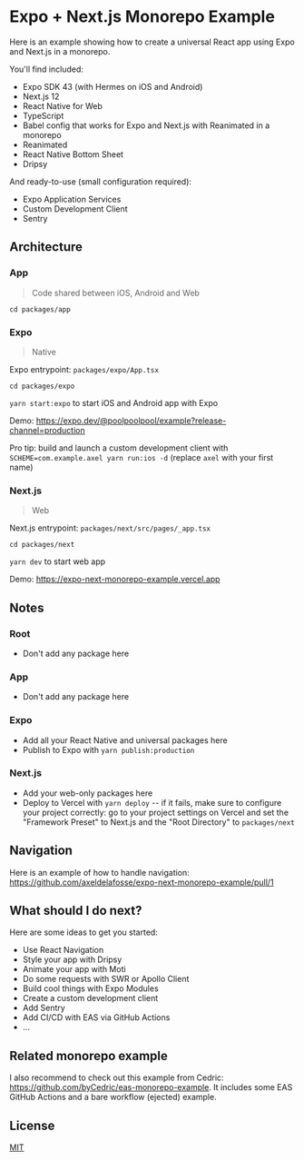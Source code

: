 # Expo + Next.js Monorepo Example

Here is an example showing how to create a universal React app using Expo and Next.js in a monorepo.

You'll find included:

- Expo SDK 43 (with Hermes on iOS and Android)
- Next.js 12
- React Native for Web
- TypeScript
- Babel config that works for Expo and Next.js with Reanimated in a monorepo
- Reanimated
- React Native Bottom Sheet
- Dripsy

And ready-to-use (small configuration required):

- Expo Application Services
- Custom Development Client
- Sentry

## Architecture

### App

> Code shared between iOS, Android and Web

`cd packages/app`

### Expo

> Native

Expo entrypoint: `packages/expo/App.tsx`

`cd packages/expo`

`yarn start:expo` to start iOS and Android app with Expo

Demo: https://expo.dev/@poolpoolpool/example?release-channel=production

Pro tip: build and launch a custom development client with `SCHEME=com.example.axel yarn run:ios -d` (replace `axel` with your first name)

### Next.js

> Web

Next.js entrypoint: `packages/next/src/pages/_app.tsx`

`cd packages/next`

`yarn dev` to start web app

Demo: https://expo-next-monorepo-example.vercel.app

## Notes

### Root

- Don't add any package here

### App

- Don't add any package here

### Expo

- Add all your React Native and universal packages here
- Publish to Expo with `yarn publish:production`

### Next.js

- Add your web-only packages here
- Deploy to Vercel with `yarn deploy` -- if it fails, make sure to configure your project correctly:
  go to your project settings on Vercel and set the "Framework Preset" to Next.js and the "Root Directory" to `packages/next`

## Navigation

Here is an example of how to handle navigation: https://github.com/axeldelafosse/expo-next-monorepo-example/pull/1

## What should I do next?

Here are some ideas to get you started:

- Use React Navigation
- Style your app with Dripsy
- Animate your app with Moti
- Do some requests with SWR or Apollo Client
- Build cool things with Expo Modules
- Create a custom development client
- Add Sentry
- Add CI/CD with EAS via GitHub Actions
- ...

## Related monorepo example

I also recommend to check out this example from Cedric: https://github.com/byCedric/eas-monorepo-example. It includes some EAS GitHub Actions and a bare workflow (ejected) example.

## License

[MIT](https://github.com/axeldelafosse/expo-next-monorepo-example/blob/main/LICENSE.md)

